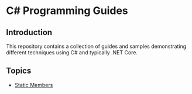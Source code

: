 # C# Programming Guides

## Introduction
This repository contains a collection of guides and samples
demonstrating different techniques using C# and typically .NET Core.

## Topics
* [Static Members]()
